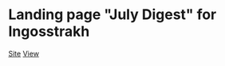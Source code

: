 # Landing page "July Digest" for Ingosstrakh

[Site](https://www.ingos.ru/company/blog/2021/karelia-roadtrip/)
[View](https://richpeach-bot.github.io/ingos_july_digest/)
